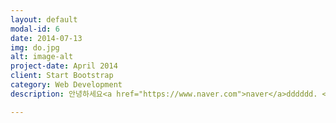 ```yaml
---
layout: default
modal-id: 6
date: 2014-07-13
img: do.jpg
alt: image-alt
project-date: April 2014
client: Start Bootstrap
category: Web Development
description: 안녕하세요<a href="https://www.naver.com">naver</a>dddddd. <img src="진해.png"> 

---
```

